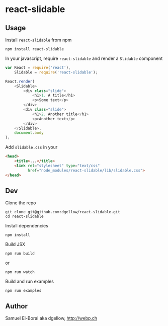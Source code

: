 # react-slidable

## Usage

Install `react-slidable` from npm

```
npm install react-slidable
```

In your javascript, require `react-slidable` and render a `Slidable` component

```javascript
var React = require('react'),
    Slidable = require('react-slidable');

React.render(
    <Slidable>
        <div class="slide">
            <h1>1. A title</h1>
            <p>Some text</p>
        </div>
        <div class="slide">
            <h1>2. Another title</h1>
            <p>Another text</p>
        </div>
    </Slidable>,
    document.body
);
```

Add `slidable.css` in your <head>

```html
<head>
    <title>...</title>
    <link rel="stylesheet" type="text/css"
          href="node_modules/react-slidable/lib/slidable.css">
</head>
```

## Dev

Clone the repo

```
git clone git@github.com:dgellow/react-slidable.git
cd react-slidable
```

Install dependencies

```
npm install
```

Build JSX

```
npm run build
```

or

```
npm run watch
```

Build and run examples

```
npm run examples
```

## Author

Samuel El-Borai aka dgellow, http://webp.ch
